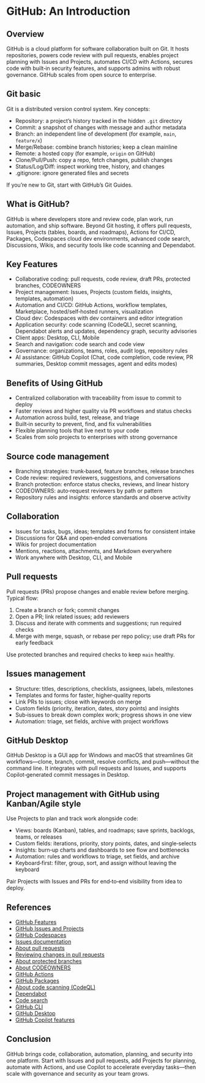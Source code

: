 # GitHub: An Introduction

## Overview

GitHub is a cloud platform for software collaboration built on Git. It hosts repositories, powers code review with pull requests, enables project planning with Issues and Projects, automates CI/CD with Actions, secures code with built‑in security features, and supports admins with robust governance. GitHub scales from open source to enterprise.

## Git basic

Git is a distributed version control system. Key concepts:

- Repository: a project’s history tracked in the hidden `.git` directory
- Commit: a snapshot of changes with message and author metadata
- Branch: an independent line of development (for example, `main`, `feature/x`)
- Merge/Rebase: combine branch histories; keep a clean mainline
- Remote: a hosted copy (for example, `origin` on GitHub)
- Clone/Pull/Push: copy a repo, fetch changes, publish changes
- Status/Log/Diff: inspect working tree, history, and changes
- .gitignore: ignore generated files and secrets

If you’re new to Git, start with GitHub’s Git Guides.

## What is GitHub?

GitHub is where developers store and review code, plan work, run automation, and ship software. Beyond Git hosting, it offers pull requests, Issues, Projects (tables, boards, and roadmaps), Actions for CI/CD, Packages, Codespaces cloud dev environments, advanced code search, Discussions, Wikis, and security tools like code scanning and Dependabot.

## Key Features

- Collaborative coding: pull requests, code review, draft PRs, protected branches, CODEOWNERS
- Project management: Issues, Projects (custom fields, insights, templates, automation)
- Automation and CI/CD: GitHub Actions, workflow templates, Marketplace, hosted/self‑hosted runners, visualization
- Cloud dev: Codespaces with dev containers and editor integration
- Application security: code scanning (CodeQL), secret scanning, Dependabot alerts and updates, dependency graph, security advisories
- Client apps: Desktop, CLI, Mobile
- Search and navigation: code search and code view
- Governance: organizations, teams, roles, audit logs, repository rules
- AI assistance: GitHub Copilot (Chat, code completion, code review, PR summaries, Desktop commit messages, agent and edits modes)

## Benefits of Using GitHub

- Centralized collaboration with traceability from issue to commit to deploy
- Faster reviews and higher quality via PR workflows and status checks
- Automation across build, test, release, and triage
- Built‑in security to prevent, find, and fix vulnerabilities
- Flexible planning tools that live next to your code
- Scales from solo projects to enterprises with strong governance

## Source code management

- Branching strategies: trunk‑based, feature branches, release branches
- Code review: required reviewers, suggestions, and conversations
- Branch protection: enforce status checks, reviews, and linear history
- CODEOWNERS: auto‑request reviewers by path or pattern
- Repository rules and insights: enforce standards and observe activity

## Collaboration

- Issues for tasks, bugs, ideas; templates and forms for consistent intake
- Discussions for Q&A and open‑ended conversations
- Wikis for project documentation
- Mentions, reactions, attachments, and Markdown everywhere
- Work anywhere with Desktop, CLI, and Mobile

## Pull requests

Pull requests (PRs) propose changes and enable review before merging. Typical flow:

1) Create a branch or fork; commit changes
2) Open a PR; link related issues; add reviewers
3) Discuss and iterate with comments and suggestions; run required checks
4) Merge with merge, squash, or rebase per repo policy; use draft PRs for early feedback

Use protected branches and required checks to keep `main` healthy.

## Issues management

- Structure: titles, descriptions, checklists, assignees, labels, milestones
- Templates and forms for faster, higher‑quality reports
- Link PRs to issues; close with keywords on merge
- Custom fields (priority, iteration, dates, story points) and insights
- Sub‑issues to break down complex work; progress shows in one view
- Automation: triage, set fields, archive with project workflows

## GitHub Desktop

GitHub Desktop is a GUI app for Windows and macOS that streamlines Git workflows—clone, branch, commit, resolve conflicts, and push—without the command line. It integrates with pull requests and Issues, and supports Copilot‑generated commit messages in Desktop.

## Project management with GitHub using Kanban/Agile style

Use Projects to plan and track work alongside code:

- Views: boards (Kanban), tables, and roadmaps; save sprints, backlogs, teams, or releases
- Custom fields: iterations, priority, story points, dates, and single‑selects
- Insights: burn‑up charts and dashboards to see flow and bottlenecks
- Automation: rules and workflows to triage, set fields, and archive
- Keyboard‑first: filter, group, sort, and assign without leaving the keyboard

Pair Projects with Issues and PRs for end‑to‑end visibility from idea to deploy.

## References

- [GitHub Features](https://github.com/features)
- [GitHub Issues and Projects](https://github.com/features/issues)
- [GitHub Codespaces](https://github.com/features/codespaces)
- [Issues documentation](https://docs.github.com/issues)
- [About pull requests](https://docs.github.com/pull-requests/collaborating-with-pull-requests/proposing-changes-to-your-work-with-pull-requests/about-pull-requests)
- [Reviewing changes in pull requests](https://docs.github.com/pull-requests/collaborating-with-pull-requests/reviewing-changes-in-pull-requests)
- [About protected branches](https://docs.github.com/repositories/configuring-branches-and-merges-in-your-repository/defining-the-mergeability-of-pull-requests/about-protected-branches)
- [About CODEOWNERS](https://docs.github.com/repositories/managing-your-repositorys-settings-and-features/customizing-your-repository/about-code-owners)
- [GitHub Actions](https://docs.github.com/actions)
- [GitHub Packages](https://docs.github.com/packages)
- [About code scanning (CodeQL)](https://docs.github.com/code-security/code-scanning/automatically-scanning-your-code-for-vulnerabilities-and-errors/about-code-scanning)
- [Dependabot](https://docs.github.com/code-security/dependabot)
- [Code search](https://github.com/features/code-search)
- [GitHub CLI](https://cli.github.com/)
- [GitHub Desktop](https://desktop.github.com/)
- [GitHub Copilot features](https://docs.github.com/en/copilot/get-started/features)

## Conclusion

GitHub brings code, collaboration, automation, planning, and security into one platform. Start with Issues and pull requests, add Projects for planning, automate with Actions, and use Copilot to accelerate everyday tasks—then scale with governance and security as your team grows.